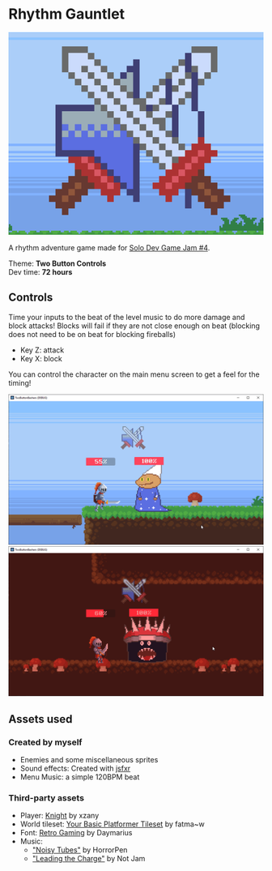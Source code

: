 # Rhythm Gauntlet

![logo](.github\images\logo.png)

A rhythm adventure game made for [Solo Dev Game Jam #4](https://itch.io/jam/solo-dev-game-jam-4).

Theme: **Two Button Controls**  
Dev time: **72 hours**

## Controls  

Time your inputs to the beat of the level music to do more damage and block attacks! 
Blocks will fail if they are not close enough on beat (blocking does not need to be on beat for blocking fireballs)

- Key Z: attack
- Key X: block

You can control the character on the main menu screen to get a feel for the timing!

![screenshot from level 1](.github\images\1.png)
![screenshot from level 2](.github\images\2.png)

## Assets used

### Created by myself

- Enemies and some miscellaneous sprites
- Sound effects: Created with [jsfxr](https://sfxr.me)
- Menu Music: a simple 120BPM beat

### Third-party assets

- Player: [Knight](https://xzany.itch.io/free-knight-2d-pixel-art) by xzany
- World tileset: [Your Basic Platformer Tileset](https://fatmaw.itch.io/basic-platformer-tileset) by fatma~w
- Font: [Retro Gaming](https://www.dafont.com/retro-gaming.font) by Daymarius
- Music: 
  - ["Noisy Tubes"](https://opengameart.org/content/noisy-tubes) by HorrorPen
  - ["Leading the Charge"](https://not-jam.itch.io/not-jam-music-pack-2) by Not Jam
